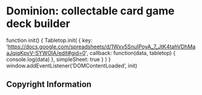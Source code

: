 # Dominion: collectable card game deck builder

function init() {
 Tabletop.init( { key: ‘https://docs.google.com/spreadsheets/d/1Wxv5SnuIPoyA_7_JtK4tahVDhMaaJqiqKpvV-SYWOlA/edit#gid=0',
 callback: function(data, tabletop) { 
 console.log(data)
 },
 simpleSheet: true } )
}
window.addEventListener(‘DOMContentLoaded’, init)

## Copyright Information
